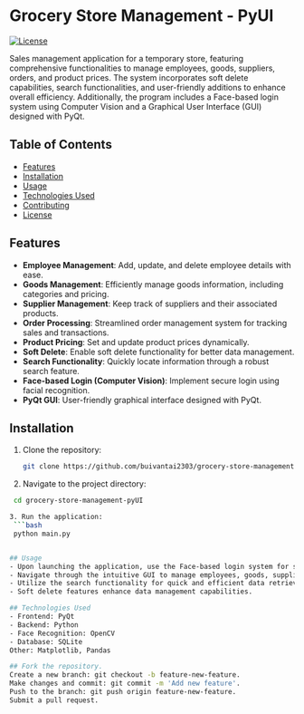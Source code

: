 # Grocery Store Management - PyUI

[![License](https://img.shields.io/badge/license-MIT-blue.svg)](https://opensource.org/licenses/MIT)

Sales management application for a temporary store, featuring comprehensive functionalities to manage employees, goods, suppliers, orders, and product prices. The system incorporates soft delete capabilities, search functionalities, and user-friendly additions to enhance overall efficiency. Additionally, the program includes a Face-based login system using Computer Vision and a Graphical User Interface (GUI) designed with PyQt.

## Table of Contents

- [Features](#features)
- [Installation](#installation)
- [Usage](#usage)
- [Technologies Used](#technologies-used)
- [Contributing](#contributing)
- [License](#license)

## Features

- **Employee Management**: Add, update, and delete employee details with ease.
- **Goods Management**: Efficiently manage goods information, including categories and pricing.
- **Supplier Management**: Keep track of suppliers and their associated products.
- **Order Processing**: Streamlined order management system for tracking sales and transactions.
- **Product Pricing**: Set and update product prices dynamically.
- **Soft Delete**: Enable soft delete functionality for better data management.
- **Search Functionality**: Quickly locate information through a robust search feature.
- **Face-based Login (Computer Vision)**: Implement secure login using facial recognition.
- **PyQt GUI**: User-friendly graphical interface designed with PyQt.

## Installation

1. Clone the repository:

   ```bash
   git clone https://github.com/buivantai2303/grocery-store-management-pyUI.git

2. Navigate to the project directory:
  ```bash
   cd grocery-store-management-pyUI

3. Run the application:
   ```bash
   python main.py


## Usage
  - Upon launching the application, use the Face-based login system for secure access.
  - Navigate through the intuitive GUI to manage employees, goods, suppliers, and orders.
  - Utilize the search functionality for quick and efficient data retrieval.
  - Soft delete features enhance data management capabilities.

## Technologies Used
  - Frontend: PyQt
  - Backend: Python
  - Face Recognition: OpenCV
  - Database: SQLite
Other: Matplotlib, Pandas

## Fork the repository.
Create a new branch: git checkout -b feature-new-feature.
Make changes and commit: git commit -m 'Add new feature'.
Push to the branch: git push origin feature-new-feature.
Submit a pull request.
